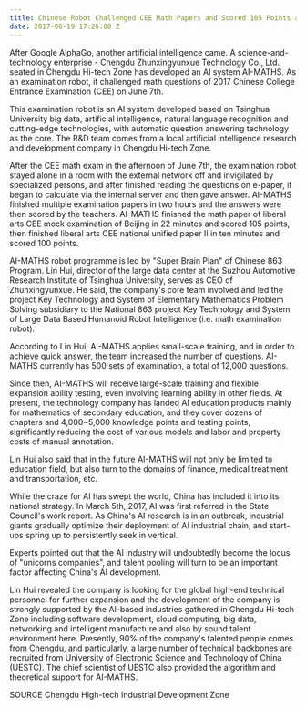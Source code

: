 ```yaml
---
title: Chinese Robot Challenged CEE Math Papers and Scored 105 Points at Best
date: 2017-06-19 17:26:00 Z
---
```


After Google AlphaGo, another artificial intelligence came. A science-and-technology enterprise - Chengdu Zhunxingyunxue Technology Co., Ltd. seated in Chengdu Hi-tech Zone has developed an AI system AI-MATHS. As an examination robot, it challenged math questions of 2017 Chinese College Entrance Examination (CEE) on June 7th.

This examination robot is an AI system developed based on Tsinghua University big data, artificial intelligence, natural language recognition and cutting-edge technologies, with automatic question answering technology as the core. The R&D team comes from a local artificial intelligence research and development company in Chengdu Hi-tech Zone.

After the CEE math exam in the afternoon of June 7th, the examination robot stayed alone in a room with the external network off and invigilated by specialized persons, and after finished reading the questions on e-paper, it began to calculate via the internal server and then gave answer. AI-MATHS finished multiple examination papers in two hours and the answers were then scored by the teachers. AI-MATHS finished the math paper of liberal arts CEE mock examination of Beijing in 22 minutes and scored 105 points, then finished liberal arts CEE national unified paper II in ten minutes and scored 100 points.

AI-MATHS robot programme is led by "Super Brain Plan" of Chinese 863 Program. Lin Hui, director of the large data center at the Suzhou Automotive Research Institute of Tsinghua University, serves as CEO of Zhunxingyunxue. He said, the company's core team involved and led the project Key Technology and System of Elementary Mathematics Problem Solving subsidiary to the National 863 project Key Technology and System of Large Data Based Humanoid Robot Intelligence (i.e. math examination robot).

According to Lin Hui, AI-MATHS applies small-scale training, and in order to achieve quick answer, the team increased the number of questions. AI-MATHS currently has 500 sets of examination, a total of 12,000 questions.

Since then, AI-MATHS will receive large-scale training and flexible expansion ability testing, even involving learning ability in other fields. At present, the technology company has landed AI education products mainly for mathematics of secondary education, and they cover dozens of chapters and 4,000~5,000 knowledge points and testing points, significantly reducing the cost of various models and labor and property costs of manual annotation.

Lin Hui also said that in the future AI-MATHS will not only be limited to education field, but also turn to the domains of finance, medical treatment and transportation, etc.

While the craze for AI has swept the world, China has included it into its national strategy. In March 5th, 2017, AI was first referred in the State Council's work report. As China's AI research is in an outbreak, industrial giants gradually optimize their deployment of AI industrial chain, and start-ups spring up to persistently seek in vertical.

Experts pointed out that the AI industry will undoubtedly become the locus of "unicorns companies", and talent pooling will turn to be an important factor affecting China's AI development.

Lin Hui revealed the company is looking for the global high-end technical personnel for further expansion and the development of the company is strongly supported by the AI-based industries gathered in Chengdu Hi-tech Zone including software development, cloud computing, big data, networking and intelligent manufacture and also by sound talent environment here. Presently, 90% of the company's talented people comes from Chengdu, and particularly, a large number of technical backbones are recruited from University of Electronic Science and Technology of China (UESTC). The chief scientist of UESTC also provided the algorithm and theoretical support for AI-MATHS.

SOURCE Chengdu High-tech Industrial Development Zone